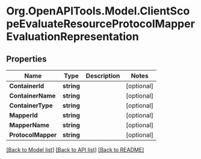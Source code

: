 # Org.OpenAPITools.Model.ClientScopeEvaluateResourceProtocolMapperEvaluationRepresentation

## Properties

Name | Type | Description | Notes
------------ | ------------- | ------------- | -------------
**ContainerId** | **string** |  | [optional] 
**ContainerName** | **string** |  | [optional] 
**ContainerType** | **string** |  | [optional] 
**MapperId** | **string** |  | [optional] 
**MapperName** | **string** |  | [optional] 
**ProtocolMapper** | **string** |  | [optional] 

[[Back to Model list]](../README.md#documentation-for-models) [[Back to API list]](../README.md#documentation-for-api-endpoints) [[Back to README]](../README.md)

